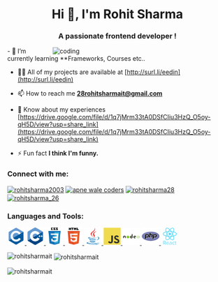<h1 align="center">Hi 👋, I'm Rohit Sharma</h1>
<h3 align="center">A passionate frontend developer !</h3>

 <img src="https://miro.medium.com/max/1360/0*7Q3yvSIv_t0ioJ-Z.gif" alt="coding" width="400" align="right">
- 🌱 I’m currently learning **Frameworks, Courses etc..

- 👨‍💻 All of my projects are available at [http://surl.li/eedin](http://surl.li/eedin)

- 📫 How to reach me **28rohitsharmait@gmail.com**

- 📄 Know about my experiences [https://drive.google.com/file/d/1q7jMrm33tA0DSfCIiu3HzQ_O5oy-qH5D/view?usp=share_link](https://drive.google.com/file/d/1q7jMrm33tA0DSfCIiu3HzQ_O5oy-qH5D/view?usp=share_link)

- ⚡ Fun fact **I think I'm funny.**

<h3 align="left">Connect with me:</h3>
<p align="left">
<a href="https://linkedin.com/in/rohitsharma2003" target="blank"><img align="center" src="https://raw.githubusercontent.com/rahuldkjain/github-profile-readme-generator/master/src/images/icons/Social/linked-in-alt.svg" alt="rohitsharma2003" height="30" width="40" /></a>
<a href="https://www.youtube.com/c/apne wale coders" target="blank"><img align="center" src="https://raw.githubusercontent.com/rahuldkjain/github-profile-readme-generator/master/src/images/icons/Social/youtube.svg" alt="apne wale coders" height="30" width="40" /></a>
<a href="https://www.leetcode.com/rohitsharma28" target="blank"><img align="center" src="https://raw.githubusercontent.com/rahuldkjain/github-profile-readme-generator/master/src/images/icons/Social/leet-code.svg" alt="rohitsharma28" height="30" width="40" /></a>
<a href="https://auth.geeksforgeeks.org/user/rohitsharma_26" target="blank"><img align="center" src="https://raw.githubusercontent.com/rahuldkjain/github-profile-readme-generator/master/src/images/icons/Social/geeks-for-geeks.svg" alt="rohitsharma_26" height="30" width="40" /></a>
</p>

<h3 align="left">Languages and Tools:</h3>
<p align="left"> <a href="https://www.cprogramming.com/" target="_blank" rel="noreferrer"> <img src="https://raw.githubusercontent.com/devicons/devicon/master/icons/c/c-original.svg" alt="c" width="40" height="40"/> </a> <a href="https://www.w3schools.com/cpp/" target="_blank" rel="noreferrer"> <img src="https://raw.githubusercontent.com/devicons/devicon/master/icons/cplusplus/cplusplus-original.svg" alt="cplusplus" width="40" height="40"/> </a> <a href="https://www.w3schools.com/css/" target="_blank" rel="noreferrer"> <img src="https://raw.githubusercontent.com/devicons/devicon/master/icons/css3/css3-original-wordmark.svg" alt="css3" width="40" height="40"/> </a> <a href="https://www.w3.org/html/" target="_blank" rel="noreferrer"> <img src="https://raw.githubusercontent.com/devicons/devicon/master/icons/html5/html5-original-wordmark.svg" alt="html5" width="40" height="40"/> </a> <a href="https://www.java.com" target="_blank" rel="noreferrer"> <img src="https://raw.githubusercontent.com/devicons/devicon/master/icons/java/java-original.svg" alt="java" width="40" height="40"/> </a> <a href="https://developer.mozilla.org/en-US/docs/Web/JavaScript" target="_blank" rel="noreferrer"> <img src="https://raw.githubusercontent.com/devicons/devicon/master/icons/javascript/javascript-original.svg" alt="javascript" width="40" height="40"/> </a> <a href="https://nodejs.org" target="_blank" rel="noreferrer"> <img src="https://raw.githubusercontent.com/devicons/devicon/master/icons/nodejs/nodejs-original-wordmark.svg" alt="nodejs" width="40" height="40"/> </a> <a href="https://www.php.net" target="_blank" rel="noreferrer"> <img src="https://raw.githubusercontent.com/devicons/devicon/master/icons/php/php-original.svg" alt="php" width="40" height="40"/> </a> <a href="https://reactjs.org/" target="_blank" rel="noreferrer"> <img src="https://raw.githubusercontent.com/devicons/devicon/master/icons/react/react-original-wordmark.svg" alt="react" width="40" height="40"/> </a> </p>

<p><img align="left" src="https://github-readme-stats.vercel.app/api/top-langs?username=rohitsharmait&show_icons=true&locale=en&layout=compact" alt="rohitsharmait" /></p>

<p>&nbsp;<img align="center" src="https://github-readme-stats.vercel.app/api?username=rohitsharmait&show_icons=true&locale=en" alt="rohitsharmait" /></p>

<p><img align="center" src="https://github-readme-streak-stats.herokuapp.com/?user=rohitsharmait&" alt="rohitsharmait" /></p>
